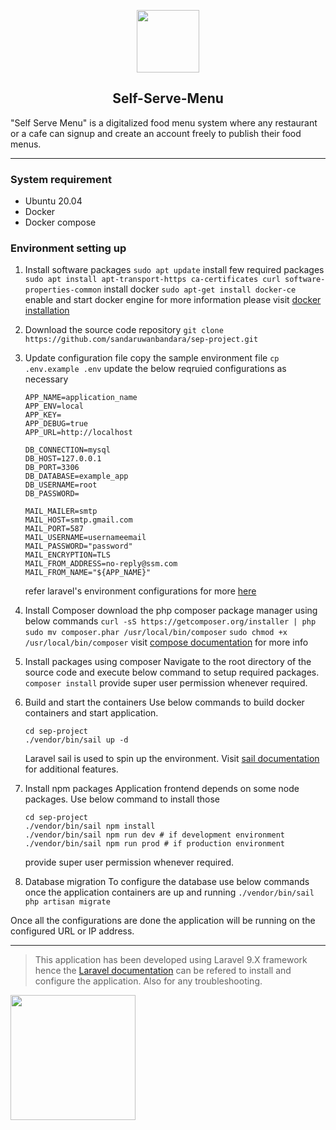 <p align="center"><a href="http://143.110.240.163" target="_blank"><img src="http://143.110.240.163/images/burger-image.png" width="100"></a></p>

<h2 align="center">Self-Serve-Menu</h2>

"Self Serve Menu" is a digitalized food menu system where any restaurant or a cafe can signup and create an account freely to publish their food menus.

---
### System requirement

- Ubuntu 20.04
- Docker
- Docker compose

### Environment setting up

1. Install software packages
`sudo apt update`
install few required packages
`sudo apt install apt-transport-https ca-certificates curl software-properties-common`
install docker
`sudo apt-get install docker-ce`
enable and start docker engine
for more information please visit [docker installation](https://docs.docker.com/get-docker)

2. Download the source code repository
`git clone https://github.com/sandaruwanbandara/sep-project.git`

3. Update configuration file
copy the sample environment file
`cp .env.example .env`
update the below reqruied configurations as necessary
    ```
    APP_NAME=application_name
    APP_ENV=local
    APP_KEY=
    APP_DEBUG=true
    APP_URL=http://localhost

    DB_CONNECTION=mysql
    DB_HOST=127.0.0.1
    DB_PORT=3306
    DB_DATABASE=example_app
    DB_USERNAME=root
    DB_PASSWORD=

    MAIL_MAILER=smtp
    MAIL_HOST=smtp.gmail.com
    MAIL_PORT=587
    MAIL_USERNAME=usernameemail
    MAIL_PASSWORD="password"
    MAIL_ENCRYPTION=TLS
    MAIL_FROM_ADDRESS=no-reply@ssm.com
    MAIL_FROM_NAME="${APP_NAME}"
    ```
    refer laravel's environment configurations for more [here](https://laravel.com/docs/9.x/configuration#environment-configuration)

4. Install Composer
download the php composer package manager using below commands
`curl -sS https://getcomposer.org/installer | php`
`sudo mv composer.phar /usr/local/bin/composer`
`sudo chmod +x /usr/local/bin/composer`
visit [compose documentation](https://getcomposer.org/) for more info

5. Install packages using composer
Navigate to the root directory of the source code and execute below command to setup required packages.
`composer install`
provide super user permission whenever required.

6. Build and start the containers
Use below commands to build docker containers and start application.
    ```
    cd sep-project
    ./vendor/bin/sail up -d
    ```
    Laravel sail is used to spin up the environment. Visit [sail documentation](https://laravel.com/docs/9.x/sail) for additional features.

7. Install npm packages
Application frontend depends on some node packages. Use below command to install those
    ```
    cd sep-project
    ./vendor/bin/sail npm install
    ./vendor/bin/sail npm run dev # if development environment
    ./vendor/bin/sail npm run prod # if production environment
    ```
    provide super user permission whenever required.

8. Database migration
To configure the database use below commands once the application containers are up and running
`./vendor/bin/sail php artisan migrate`

Once all the configurations are done the application will be running on the configured URL or IP address.

---

> This application has been developed using Laravel 9.X framework hence the [Laravel documentation](https://laravel.com/docs) can be refered to install and configure the application. Also for any troubleshooting.

<a href="https://laravel.com" target="_blank"><img src="https://raw.githubusercontent.com/laravel/art/master/logo-lockup/5%20SVG/2%20CMYK/1%20Full%20Color/laravel-logolockup-cmyk-red.svg" width="200"></a>
